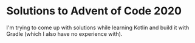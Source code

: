 # Solutions to Advent of Code 2020

I'm trying to come up with solutions while learning Kotlin and build it with Gradle (which I also have no experience with).

